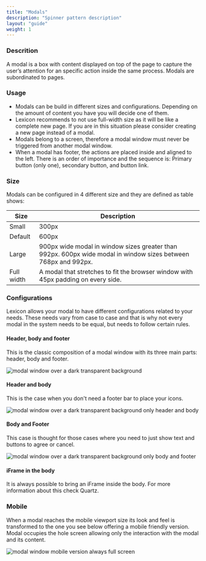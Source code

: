 ```yaml
---
title: "Modals"
description: "Spinner pattern description"
layout: "guide"
weight: 1
---
```


### Descrition

A modal is a box with content displayed on top of the page to capture the user’s attention for an specific action inside the same process. Modals are subordinated to pages.

### Usage

* Modals can be build in different sizes and configurations. Depending on the amount of content you have you will decide one of them.
* Lexicon recommends to not use full-width size as it will be like a complete new page. If you are in this situation please consider creating a new page instead of a modal.
* Modals belong to a screen, therefore a modal window must never be triggered from another modal window.
* When a modal has footer, the actions are placed inside and aligned to the left. There is an order of importance and the sequence is: Primary button (only one), secondary button, and button link.

### Size

Modals can be configured in 4 different size and they are defined as table shows:

| Size | Description |
| ---- | ----- |
| Small | 300px |
| Default | 600px |
| Large | 900px wide modal in window sizes greater than 992px. 600px wide modal in window sizes between 768px and 992px. |
| Full width | A modal that stretches to fit the browser window with 45px padding on every side. |

### Configurations

Lexicon allows your modal to have different configurations related to your needs. These needs vary from case to case and that is why not every modal in the system needs to be equal, but needs to follow certain rules.

#### Header, body and footer

This is the classic composition of a modal window with its three main parts: header, body and footer.

![modal window over a dark transparent background](../../../images/modal.png)

#### Header and body

This is the case when you don't need a footer bar to place your icons.

![modal window over a dark transparent background only header and body](../../../images/modalHeaderBody.png)

#### Body and Footer

This case is thought for those cases where you need to just show text and buttons to agree or cancel.

![modal window over a dark transparent background only body and footer](../../../images/modalBodyFooter.png)

#### iFrame in the body

It is always possible to bring an iFrame inside the body. For more information about this check Quartz.


### Mobile

When a modal reaches the mobile viewport size its look and feel is transformed to the one you see below offering a mobile friendly version. Modal occupies the hole screen allowing only the interaction with the modal and its content.

![modal window mobile version always full screen](../../../images/modalMobileWhiteBg.png)

